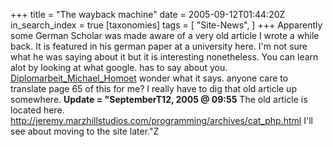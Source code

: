 +++
title = "The wayback machine"
date = 2005-09-12T01:44:20Z
in_search_index = true
[taxonomies]
tags = [
    "Site-News",
]
+++
Apparently some German Scholar was made aware of a very old article I wrote a while back. It is featured in his german paper at a university here. I'm not sure what he was saying about it but it is interesting nonetheless. You can learn alot by looking at what google. has to say about you. <a href="http://www.google.com/url?sa=t&ct=res&cd=27&url=http%3A//www2.ikg.uni-bonn.de/kolbe/diplomarbeiten/Diplomarbeit_Michael_Homoet.pdf&ei=5yAmQ_KLF6PUigGvrrmRDg">Diplomarbeit_Michael_Homoet</a> wonder what it says. anyone care to translate page 65 of this for me? I really have to dig that old article up somewhere. <strong>Update = "SeptemberT12, 2005 @ 09:55</strong> The old article is located here. <a href="http://jeremy.marzhillstudios.com/programming/archives/cat_php.html">http://jeremy.marzhillstudios.com/programming/archives/cat_php.html</a> I'll see about moving to the site later."Z
